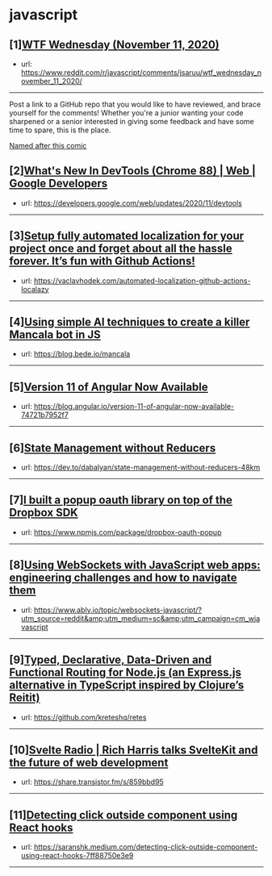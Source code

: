 # javascript
## [1][WTF Wednesday (November 11, 2020)](https://www.reddit.com/r/javascript/comments/jsaruu/wtf_wednesday_november_11_2020/)
- url: https://www.reddit.com/r/javascript/comments/jsaruu/wtf_wednesday_november_11_2020/
---
Post a link to a GitHub repo that you would like to have reviewed, and brace yourself for the comments!
Whether you're a junior wanting your code sharpened or a senior interested in giving some feedback and have some time to spare, 
this is the place.

[Named after this comic](https://davidwalsh.name/demo/code-review.png)
## [2][What's New In DevTools (Chrome 88) | Web | Google Developers](https://www.reddit.com/r/javascript/comments/jt5cwq/whats_new_in_devtools_chrome_88_web_google/)
- url: https://developers.google.com/web/updates/2020/11/devtools
---

## [3][Setup fully automated localization for your project once and forget about all the hassle forever. It’s fun with Github Actions!](https://www.reddit.com/r/javascript/comments/jtfpuo/setup_fully_automated_localization_for_your/)
- url: https://vaclavhodek.com/automated-localization-github-actions-localazy
---

## [4][Using simple AI techniques to create a killer Mancala bot in JS](https://www.reddit.com/r/javascript/comments/jsvkkr/using_simple_ai_techniques_to_create_a_killer/)
- url: https://blog.bede.io/mancala
---

## [5][Version 11 of Angular Now Available](https://www.reddit.com/r/javascript/comments/jsxjj5/version_11_of_angular_now_available/)
- url: https://blog.angular.io/version-11-of-angular-now-available-74721b7952f7
---

## [6][State Management without Reducers](https://www.reddit.com/r/javascript/comments/jt39hx/state_management_without_reducers/)
- url: https://dev.to/dabalyan/state-management-without-reducers-48km
---

## [7][I built a popup oauth library on top of the Dropbox SDK](https://www.reddit.com/r/javascript/comments/jt7hrm/i_built_a_popup_oauth_library_on_top_of_the/)
- url: https://www.npmjs.com/package/dropbox-oauth-popup
---

## [8][Using WebSockets with JavaScript web apps: engineering challenges and how to navigate them](https://www.reddit.com/r/javascript/comments/jt18qp/using_websockets_with_javascript_web_apps/)
- url: https://www.ably.io/topic/websockets-javascript/?utm_source=reddit&amp;utm_medium=sc&amp;utm_campaign=cm_wjavascript
---

## [9][Typed, Declarative, Data-Driven and Functional Routing for Node.js (an Express.js alternative in TypeScript inspired by Clojure’s Reitit)](https://www.reddit.com/r/javascript/comments/jsx64r/typed_declarative_datadriven_and_functional/)
- url: https://github.com/kreteshq/retes
---

## [10][Svelte Radio | Rich Harris talks SvelteKit and the future of web development](https://www.reddit.com/r/javascript/comments/jt0v09/svelte_radio_rich_harris_talks_sveltekit_and_the/)
- url: https://share.transistor.fm/s/859bbd95
---

## [11][Detecting click outside component using React hooks](https://www.reddit.com/r/javascript/comments/jsye3j/detecting_click_outside_component_using_react/)
- url: https://saranshk.medium.com/detecting-click-outside-component-using-react-hooks-7ff88750e3e9
---

